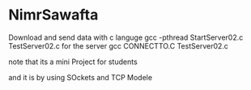 # NimrSawafta
Download and send data with c languge 
gcc -pthread StartServer02.c TestServer02.c for the server 
gcc CONNECTTO.C TestServer02.c

note that its a mini Project for students 

and it is by using SOckets and TCP Modele
